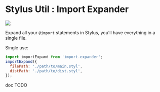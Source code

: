 # Stylus Util : Import Expander

[![](https://img.shields.io/github/stars/VLTHellolin/import-expander?style=flat-square)](https://github.com/VLTHellolin/import-expander/stargazers)

Expand all your `@import` statements in Stylus, you'll have everything in a single file.

Single use:

``` js
import importExpand from 'import-expander';
importExpand({
  filePath: './path/to/main.styl',
  distPath: './path/to/dist.styl',
});
```

doc TODO
